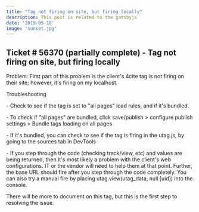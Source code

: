 ```yaml
---
title: "Tag not firing on site, but firing locally"
description: This post is related to the gatsbyjs
date: '2019-05-18'
image: 'sunset.jpg'
---
```

## Ticket # 56370 (partially complete) - Tag not firing on site, but firing locally
Problem: First part of this problem is the client's 4cite tag is not firing on their site; however, it's firing on my localhost.

Troubleshooting
<p>
    - Check to see if the tag is set to "all pages" load rules, and if it's bundled.
 <p>       
    - To check if "all pages" are bundled, click save/publish > configure publish settings > Bundle tags loading on all pages
<p>
    - If it's bundled, you can check to see if the tag is firing in the utag.js, by going to the sources tab in DevTools
<p>
    - If you step through the code (checking track/view, etc) and values are being returned, then it's most likely a problem with the client's web configurations. IT or the vendor will need to help them at that point. Further, the base URL should fire after you step through the code completely. You can also try a manual fire by placing utag.view(utag_data, null [uid]) into the console.

There will be more to document on this tag, but this is the first step to resolving the issue. 